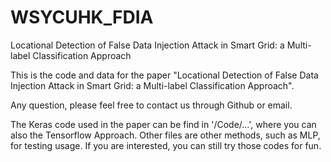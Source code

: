 # WSYCUHK_FDIA
Locational Detection of False Data Injection Attack in Smart Grid: a Multi-label Classification Approach

This is the code and data for the paper "Locational Detection of False Data Injection Attack in Smart Grid: a Multi-label Classification Approach".

Any question, please feel free to contact us through Github or email.


The Keras code used in the paper can be find in '/Code/...', where you can also the Tensorflow Approach.
Other files are other methods, such as MLP, for testing usage. If you are interested, you can still try those codes for fun.
